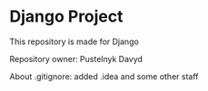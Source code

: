 # Django Project

This repository is made for Django

Repository owner: Pustelnyk Davyd

About .gitignore: added .idea and some other staff